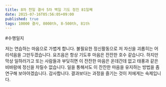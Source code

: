 ```yaml
---
title: 8차 천일 결사 5차 백일 기도 정진 81일째
date: 2015-07-16T05:56:05+09:00
published: true
tags: 10000 결사, 8000th, 8-500th, 81th
---
```


#수행일지

저는 연습하는 마음으로 가볍게 합니다. 불필요한 정신활동으로 저 자신을 괴롭히는 어리석음을 그만두겠습니다. 요즈음은 항상 기도후 마음은 잔잔한 호수 같습니다. 하지만 막상 일하러가고 또는 사람들과 부딪히면 이 잔잔한 마음은 온데간데 없고 태풍과 같은 비바람에 정신을 차릴수 없습니다. 일을 통해서도 이 잔잔한 마음을 유지하는 방법을 좀 연구해 보아야겠습니다. 감사합니다. 결과보다는 과정을 즐기는 것이 저에게는 숙제입니다.
